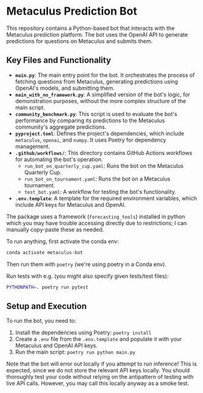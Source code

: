 # Metaculus Prediction Bot

This repository contains a Python-based bot that interacts with the Metaculus prediction platform. The bot uses the OpenAI API to generate predictions for questions on Metaculus and submits them.

## Key Files and Functionality

*   **`main.py`**: The main entry point for the bot. It orchestrates the process of fetching questions from Metaculus, generating predictions using OpenAI's models, and submitting them.
*   **`main_with_no_framework.py`**: A simplified version of the bot's logic, for demonstration purposes, without the more complex structure of the main script.
*   **`community_benchmark.py`**: This script is used to evaluate the bot's performance by comparing its predictions to the Metaculus community's aggregate predictions.
*   **`pyproject.toml`**: Defines the project's dependencies, which include `metaculus`, `openai`, and `numpy`. It uses Poetry for dependency management.
*   **`.github/workflows/`**: This directory contains GitHub Actions workflows for automating the bot's operation.
    *   `run_bot_on_quarterly_cup.yaml`: Runs the bot on the Metaculus Quarterly Cup.
    *   `run_bot_on_tournament.yaml`: Runs the bot on a Metaculus tournament.
    *   `test_bot.yaml`: A workflow for testing the bot's functionality.
*   **`.env.template`**: A template for the required environment variables, which include API keys for Metaculus and OpenAI.

The package uses a framework (`forecasting_tools`) installed in python which you may have trouble accessing directly due to restrictions; I can manually copy-paste these as needed.

To run anything, first activate the conda env:
```bash
conda activate metaculus-bot
```

Then run them with `poetry` (we're using poetry in a Conda env).

Run tests with e.g. (you might also specify given tests/test files):
```bash
PYTHONPATH=. poetry run pytest
```

## Setup and Execution

To run the bot, you need to:

1.  Install the dependencies using Poetry: `poetry install`
2.  Create a `.env` file from the `.env.template` and populate it with your Metaculus and OpenAI API keys.
3.  Run the main script: `poetry run python main.py`

Note that the bot will error out locally if you attempt to run inference! This is expected, since we do not store the relevant API keys locally. You should thoroughly test your code without relying on the antipattern of testing with live API calls. However, you may call this locally anyway as a smoke test.
